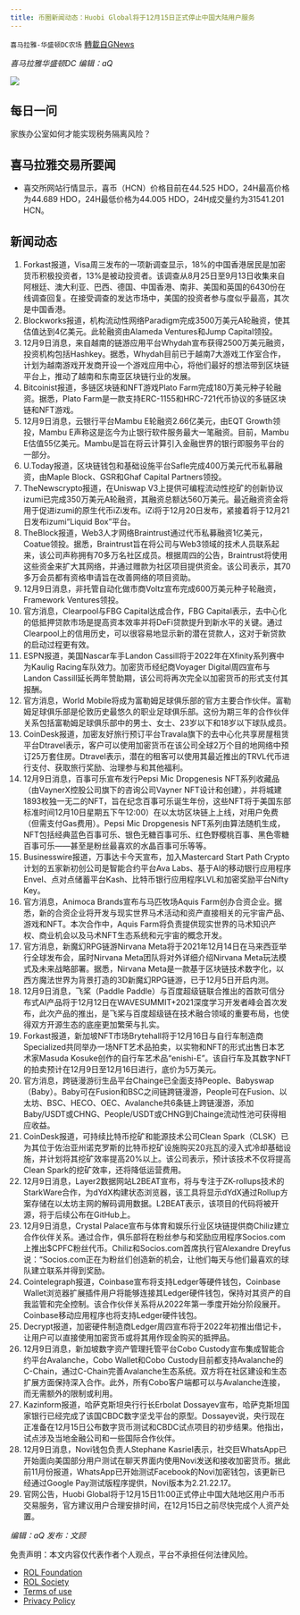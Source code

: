 ```yaml
---
title: 币圈新闻动态：Huobi Global将于12月15日正式停止中国大陆用户服务
---
```

`喜马拉雅-华盛顿DC农场` [轉載自GNews](https://gnews.org/zh-hans/1738591/)

*喜马拉雅华盛顿DC 编辑：aQ*

![](http://himalayawashingtondc.org/wp-content/uploads/2021/07/ScreenShot-2021-07-31-at-16.20.22@2x.png)



## 每日一问





家族办公室如何才能实现税务隔离风险？





## 喜马拉雅交易所要闻





- 喜交所网站行情显示，喜币（HCN）价格目前在44.525 HDO，24H最高价格为44.689 HDO，24H最低价格为44.005 HDO，24H成交量约为31541.201 HCN。






## 新闻动态





1. Forkast报道，Visa周三发布的一项新调查显示，18%的中国香港居民是加密货币积极投资者，13%是被动投资者。该调查从8月25日至9月13日收集来自阿根廷、澳大利亚、巴西、德国、中国香港、南非、美国和英国的6430份在线调查回复。在接受调查的发达市场中，美国的投资者参与度似乎最高，其次是中国香港。
2. Blockworks报道，机构流动性网络Paradigm完成3500万美元A轮融资，使其估值达到4亿美元。此轮融资由Alameda Ventures和Jump Capital领投。
3. 12月9日消息，来自越南的链游应用平台Whydah宣布获得2500万美元融资，投资机构包括Hashkey。据悉，Whydah目前已于越南7大游戏工作室合作，计划为越南游戏开发商开设一个游戏应用中心，将他们最好的想法带到区块链平台上，推动了越南和东南亚区块链行业的发展。
4. Bitcoinist报道，多链区块链和NFT游戏Plato Farm完成180万美元种子轮融资。据悉，Plato Farm是一款支持ERC-1155和HRC-721代币协议的多链区块链和NFT游戏。
5. 12月9日消息，云银行平台Mambu E轮融资2.66亿美元，由EQT Growth领投，Mambu E声称这是迄今为止银行软件服务最大一笔融资。目前，Mambu E估值55亿美元。Mambu是旨在将云计算引入金融世界的银行即服务平台的一部分。
6. U.Today报道，区块链钱包和基础设施平台Safle完成400万美元代币私募融资，由Maple Block、GSR和Ghaf Capital Partners领投。
7. TheNewscrypto报道，在Uniswap V3上提供可编程流动性挖矿的创新协议izumi已完成350万美元A轮融资，其融资总额达560万美元。最近融资资金将用于促进izumi的原生代币iZi发布。iZi将于12月20日发布，紧接着将于12月21日发布izumi“Liquid Box”平台。
8. TheBlock报道，Web3人才网络Braintrust通过代币私募融资1亿美元，Coatue领投。据悉，Braintrust旨在将公司与Web3领域的技术人员联系起来，该公司声称拥有70多万名社区成员。根据周四的公告，Braintrust将使用这些资金来扩大其网络，并通过赠款为社区项目提供资金。该公司表示，其70多万会员都有资格申请旨在改善网络的项目资助。
9. 12月9日消息，非托管自动化做市商Voltz宣布完成600万美元种子轮融资，Framework Ventures领投。
10. 官方消息，Clearpool与FBG Capital达成合作，FBG Capital表示，去中心化的低抵押贷款市场是提高资本效率并将DeFi贷款提升到新水平的关键。通过Clearpool上的信用历史，可以很容易地显示新的潜在贷款人，这对于新贷款的启动过程更有效。
11. ESPN报道，美国Nascar车手Landon Cassill将于2022年在Xfinity系列赛中为Kaulig Racing车队效力。加密货币经纪商Voyager Digital周四宣布与Landon Cassill延长两年赞助期，该公司将再次完全以加密货币的形式支付其报酬。
12. 官方消息，World Mobile将成为富勒姆足球俱乐部的官方主要合作伙伴。富勒姆足球俱乐部是伦敦历史最悠久的职业足球俱乐部。这份为期三年的合作伙伴关系包括富勒姆足球俱乐部中的男士、女士、23岁以下和18岁以下球队成员。
13. CoinDesk报道，加密友好旅行预订平台Travala旗下的去中心化共享房屋租赁平台Dtravel表示，客户可以使用加密货币在该公司全球2万个目的地网络中预订25万套住房。Dtravel表示，潜在的租客可以使用其最近推出的TRVL代币进行支付、获取旅行奖励、治理参与和其他福利。
14. 12月9日消息，百事可乐宣布发行Pepsi Mic Dropgenesis NFT系列收藏品（由VaynerX控股公司旗下的咨询公司Vayner NFT设计和创建），并将城建1893枚独一无二的NFT，旨在纪念百事可乐诞生年份，这些NFT将于美国东部标准时间12月10日星期五下午12:00）在以太坊区块链上上线，对用户免费（但需支付Gas费用）。Pepsi Mic Dropgenesis NFT系列由算法随机生成，NFT包括经典蓝色百事可乐、银色无糖百事可乐、红色野樱桃百事、黑色零糖百事可乐——甚至是粉丝最喜欢的水晶百事可乐等等。
15. Businesswire报道，万事达卡今天宣布，加入Mastercard Start Path Crypto计划的五家新初创公司是智能合约平台Ava Labs、基于AI的移动银行应用程序Envel、点对点储蓄平台Kash、比特币银行应用程序LVL和加密奖励平台Nifty Key。
16. 官方消息，Animoca Brands宣布与马匹牧场Aquis Farm创办合资企业。据悉，新的合资企业将开发与现实世界马术活动和资产直接相关的元宇宙产品、游戏和NFT。本次合作中，Aquis Farm将负责提供现实世界的马术知识产权、商业机会以及马术NFT生态系统和元宇宙的概念开发。
17. 官方消息，新魔幻RPG链游Nirvana Meta将于2021年12月14日在马来西亚举行全球发布会，届时Nirvana Meta团队将对外详细介绍Nirvana Meta玩法模式及未来战略部署。据悉，Nirvana Meta是一款基于区块链技术数字化，以西方魔法世界为背景打造的3D新魔幻RPG链游，已于12月5日开启内测。
18. 12月9日消息，飞桨（Paddle Paddle）与百度超级链联合推出的首款可信分布式AI产品将于12月12日在WAVESUMMIT+2021深度学习开发者峰会首次发布，此次产品的推出，是飞桨与百度超级链在技术融合领域的重要布局，也使得双方开源生态的底座更加繁荣与扎实。
19. Forkast报道，新加坡NFT市场Brytehall将于12月16日与自行车制造商Specialized共同举办一场NFT艺术品拍卖，以实物和NFT的形式出售日本艺术家Masuda Kosuke创作的自行车艺术品“enishi-E”。该自行车及其数字NFT的拍卖预计在12月9日至12月16日进行，底价为5万美元。
20. 官方消息，跨链漫游衍生品平台Chainge已全面支持People、Babyswap（Baby）。Baby可在Fusion和BSC之间链跨链漫游，People可在Fusion、以太坊、BSC、HECO、OEC、Avalanche共6条链上跨链漫游，添加Baby/USDT或CHNG、People/USDT或CHNG到Chainge流动性池可获得相应收益。
21. CoinDesk报道，可持续比特币挖矿和能源技术公司Clean Spark（CLSK）已为其位于佐治亚州诺克罗斯的比特币挖矿设施购买20兆瓦的浸入式冷却基础设施，并计划将其挖矿效率提高20%以上。该公司表示，预计该技术不仅将提高Clean Spark的挖矿效率，还将降低运营费用。
22. 12月9日消息，Layer2数据网站L2BEAT宣布，将与专注于ZK-rollups技术的StarkWare合作，为dYdX构建状态浏览器，该工具将显示dYdX通过Rollup方案存储在以太坊主网的解码调用数据。L2BEAT表示，该项目的代码将被开源，将于后续公布在GitHub上。
23. 12月9日消息，Crystal Palace宣布与体育和娱乐行业区块链提供商Chiliz建立合作伙伴关系。通过合作，俱乐部将在粉丝参与和奖励应用程序Socios.com上推出$CPFC粉丝代币。Chiliz和Socios.com首席执行官Alexandre Dreyfus说：“Socios.com正在为粉丝们创造新的机会，让他们每天与他们最喜欢的球队建立联系并得到奖励。
24. Cointelegraph报道，Coinbase宣布将支持Ledger等硬件钱包，Coinbase Wallet浏览器扩展插件用户将能够连接其Ledger硬件钱包，保持对其资产的自我监管和完全控制。该合作伙伴关系将从2022年第一季度开始分阶段展开。Coinbase移动应用程序也将支持Ledger硬件钱包。
25. Decrypt报道，加密硬件制造商Ledger周四宣布将于2022年初推出借记卡，让用户可以直接使用加密货币或将其用作现金购买的抵押品。
26. 12月9日消息，新加坡数字资产管理托管平台Cobo Custody宣布集成智能合约平台Avalanche，Cobo Wallet和Cobo Custody目前都支持Avalanche的C-Chain，通过C-Chain完善Avalanche生态系统。双方将在社区建设和生态扩展方面保持深入合作。此外，所有Cobo客户端都可以与Avalanche连接，而无需额外的限制或利用。
27. Kazinform报道，哈萨克斯坦央行行长Erbolat Dossayev宣布，哈萨克斯坦国家银行已经完成了该国CBDC数字坚戈平台的原型。Dossayev说，央行现在正准备在12月15日公布数字货币测试和CBDC试点项目的初步结果。他指出，试点涉及当地金融公司和一些国际合作伙伴。
28. 12月9日消息，Novi钱包负责人Stephane Kasriel表示，社交巨WhatsApp已开始面向美国部分用户测试在聊天界面内使用Novi发送和接收加密货币。据此前11月份报道，WhatsApp已开始测试Facebook的Novi加密钱包，该更新已经通过Google Pay测试版程序提供，Novi版本为2.21.22.17。
29. 官网公告，Huobi Global将于12月15日11:00正式停止中国大陆地区用户币币交易服务，官方建议用户合理安排时间，在12月15日之前尽快完成个人资产处置。





*编辑：aQ
发布：文顾*


 
 

免责声明：本文内容仅代表作者个人观点，平台不承担任何法律风险。

- [ROL Foundation](https://rolfoundation.org/)
- [ROL Society](https://rolsociety.org/)
- [Terms of use](https://gnews.org/terms-of-use-3/)
- [Privacy Policy](https://gnews.org/privacy-policy/)
